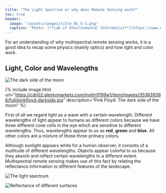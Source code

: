 ```yaml
---
title: "The Light Spectrum or why does Remote Sensing work?"
toc: true
header:
  image: "/assets/images/title_RS_5-1.png"
  caption: 'Photo: [**Lab of Environmental Informatics**](https://www.uni-marburg.de/en/fb19/disciplines/physisch/environmentalinformatics){:target="_blank"}'
--- 
```


For an understanding of why multispectral remote sensing works, it is a good idea to recap some physics (mainly optics)
and how light and color work.

## Light, Color and Wavelengths

![The dark side of the moon](https://cdn02.plentymarkets.com/inxhhi1199w1/item/images/353639396/full/pinkfloyd-darkside.jpg)

{% include image.html url="https://cdn02.plentymarkets.com/inxhhi1199w1/item/images/353639396/full/pinkfloyd-darkside.jpg" description="Pink Floyd: The dark side of the moon" %}


First of all we regard light as a wave with a certain wavelength. Different wavelengths of light appear to humans as different colors because we have three different cone cells in the eye which are sensitive to different wavelengths. Thus, wavelengths appear to us as **red**, **green** and **blue**.
All other colors are a mixture of these three primary colors.

Although sunlight appears white for a human observer, it consists of a multitude of different wavelengths. Objects appear colorful to us because they absorb and reflect certain wavelengths to a different extent.
Multispectral remote sensing makes use of this fact by relating the reflectance information to different features of the landscape.

![The light spectrum](https://www.researchgate.net/profile/Zoltan_Szantoi/publication/258241350/figure/fig2/AS:614122790072322@1523429691663/Diagram-of-the-lights-electromagnetic-spectrum-showing-the-different-wavelengths-of_W640.jpg)



![Reflectance of different surfaces](https://seos-project.eu/classification/images/spectral_signatures_450.jpg)





